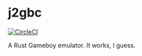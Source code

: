 # j2gbc

[![CircleCI](https://circleci.com/gh/Nitori-/j2gbc.svg?style=svg)](https://circleci.com/gh/Nitori-/j2gbc)

A Rust Gameboy emulator. It works, I guess.
